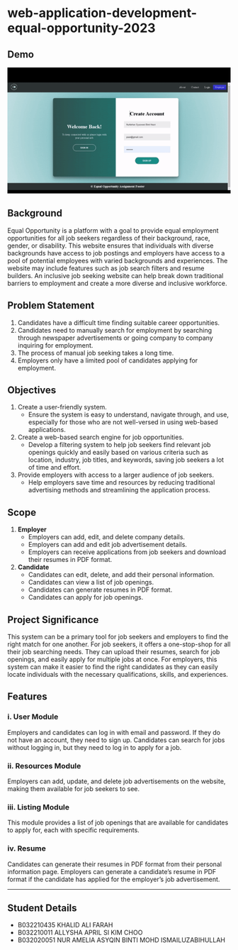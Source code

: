 # web-application-development-equal-opportunity-2023

## Demo

![Demo GIF](https://github.com/Khalid-Ali-Farah/web-application-development-equal-opportunity-2023/blob/ffb594d03014a2279c62dbb134c377ca4cc02e1d/demo.gif)


## Background
Equal Opportunity is a platform with a goal to provide equal employment opportunities for all job seekers regardless of their background, race, gender, or disability. This website ensures that individuals with diverse backgrounds have access to job postings and employers have access to a pool of potential employees with varied backgrounds and experiences. The website may include features such as job search filters and resume builders. An inclusive job seeking website can help break down traditional barriers to employment and create a more diverse and inclusive workforce.

## Problem Statement
1. Candidates have a difficult time finding suitable career opportunities.
2. Candidates need to manually search for employment by searching through newspaper advertisements or going company to company inquiring for employment.
3. The process of manual job seeking takes a long time.
4. Employers only have a limited pool of candidates applying for employment.

## Objectives
1. Create a user-friendly system.
   - Ensure the system is easy to understand, navigate through, and use, especially for those who are not well-versed in using web-based applications.
2. Create a web-based search engine for job opportunities.
   - Develop a filtering system to help job seekers find relevant job openings quickly and easily based on various criteria such as location, industry, job titles, and keywords, saving job seekers a lot of time and effort.
3. Provide employers with access to a larger audience of job seekers.
   - Help employers save time and resources by reducing traditional advertising methods and streamlining the application process.

## Scope
1. **Employer**
   - Employers can add, edit, and delete company details.
   - Employers can add and edit job advertisement details.
   - Employers can receive applications from job seekers and download their resumes in PDF format.
2. **Candidate**
   - Candidates can edit, delete, and add their personal information.
   - Candidates can view a list of job openings.
   - Candidates can generate resumes in PDF format.
   - Candidates can apply for job openings.

## Project Significance
This system can be a primary tool for job seekers and employers to find the right match for one another. For job seekers, it offers a one-stop-shop for all their job searching needs. They can upload their resumes, search for job openings, and easily apply for multiple jobs at once. For employers, this system can make it easier to find the right candidates as they can easily locate individuals with the necessary qualifications, skills, and experiences.

## Features

### i. User Module
Employers and candidates can log in with email and password. If they do not have an account, they need to sign up. Candidates can search for jobs without logging in, but they need to log in to apply for a job.

### ii. Resources Module
Employers can add, update, and delete job advertisements on the website, making them available for job seekers to see.

### iii. Listing Module
This module provides a list of job openings that are available for candidates to apply for, each with specific requirements.

### iv. Resume
Candidates can generate their resumes in PDF format from their personal information page. Employers can generate a candidate’s resume in PDF format if the candidate has applied for the employer’s job advertisement.

---


## Student Details
 
  - B032210435 KHALID ALI FARAH
  - B032210011 ALLYSHA APRIL SI KIM CHOO
  - B032020051 NUR AMELIA ASYQIN BINTI MOHD ISMAILUZABIHULLAH






